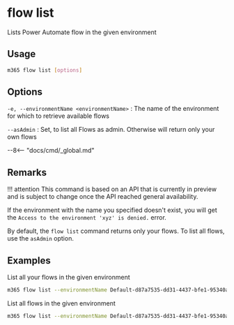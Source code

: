 # flow list

Lists Power Automate flow in the given environment

## Usage

```sh
m365 flow list [options]
```

## Options

`-e, --environmentName <environmentName>`
: The name of the environment for which to retrieve available flows

`--asAdmin`
: Set, to list all Flows as admin. Otherwise will return only your own flows

--8<-- "docs/cmd/_global.md"

## Remarks

!!! attention
    This command is based on an API that is currently in preview and is subject to change once the API reached general availability.

If the environment with the name you specified doesn't exist, you will get the `Access to the environment 'xyz' is denied.` error.

By default, the `flow list` command returns only your flows. To list all flows, use the `asAdmin` option.

## Examples

List all your flows in the given environment

```sh
m365 flow list --environmentName Default-d87a7535-dd31-4437-bfe1-95340acd55c5
```

List all flows in the given environment

```sh
m365 flow list --environmentName Default-d87a7535-dd31-4437-bfe1-95340acd55c5 --asAdmin
```
